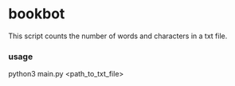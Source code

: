# bookbot

This script counts the number of words and characters in a txt file.

### usage

python3 main.py <path_to_txt_file>

